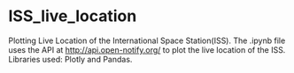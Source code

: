 # ISS_live_location
Plotting Live Location of the International Space Station(ISS).
The .ipynb file uses the API at http://api.open-notify.org/ to plot the live location of the ISS.
Libraries used: Plotly and Pandas.
